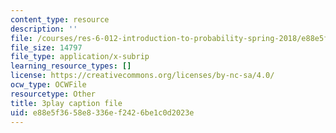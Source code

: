 ```yaml
---
content_type: resource
description: ''
file: /courses/res-6-012-introduction-to-probability-spring-2018/e88e5f3658e8336ef2426be1c0d2023e_rFUb1nvh3CQ.srt
file_size: 14797
file_type: application/x-subrip
learning_resource_types: []
license: https://creativecommons.org/licenses/by-nc-sa/4.0/
ocw_type: OCWFile
resourcetype: Other
title: 3play caption file
uid: e88e5f36-58e8-336e-f242-6be1c0d2023e
---
```


